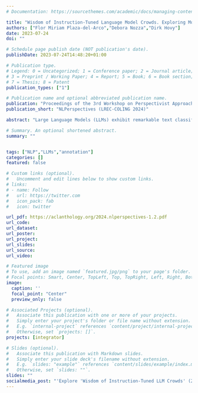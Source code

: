 ```yaml
---
# Documentation: https://sourcethemes.com/academic/docs/managing-content/

title: "Wisdom of Instruction-Tuned Language Model Crowds. Exploring Model Label Variation"
authors: ["Flor Miriam Plaza-del-Arco","Debora Nozza","Dirk Hovy"]
date: 2023-07-24
doi: ""

# Schedule page publish date (NOT publication's date).
publishDate: 2023-07-24T14:48:20+01:00

# Publication type.
# Legend: 0 = Uncategorized; 1 = Conference paper; 2 = Journal article;
# 3 = Preprint / Working Paper; 4 = Report; 5 = Book; 6 = Book section;
# 7 = Thesis; 8 = Patent
publication_types: ["1"]

# Publication name and optional abbreviated publication name.
publication: "Proceedings of the 3rd Workshop on Perspectivist Approaches to NLP (NLPerspectives) @ LREC-COLING 2024"
publication_short: "NLPerspectives (LREC-COLING 2024)"

abstract: "Large Language Models (LLMs) exhibit remarkable text classification capabilities, excelling in zero- and few-shot learning (ZSL and FSL) scenarios. However, since they are trained on different datasets, performance varies widely across tasks between those models. Recent studies emphasize the importance of considering human label variation in data annotation. However, how this human label variation also applies to LLMs remains unexplored. Given this likely model specialization, we ask: Do aggregate LLM labels improve over individual models (as for human annotators)? We evaluate four recent instruction-tuned LLMs as annotators on five subjective tasks across four languages. We use ZSL and FSL setups and label aggregation from human annotation. Aggregations are indeed substantially better than any individual model, benefiting from specialization in diverse tasks or languages. Surprisingly, FSL does not surpass ZSL, as it depends on the quality of the selected examples. However, there seems to be no good information-theoretical strategy to select those. We find that no LLM method rivals even simple supervised models. We also discuss the tradeoffs in accuracy, cost, and moral/ethical considerations between LLM and human annotation."

# Summary. An optional shortened abstract.
summary: ""


tags: ["NLP","LLMs","annotation"]
categories: []
featured: false

# Custom links (optional).
#   Uncomment and edit lines below to show custom links.
# links:
# - name: Follow
#   url: https://twitter.com
#   icon_pack: fab
#   icon: twitter

url_pdf: https://aclanthology.org/2024.nlperspectives-1.2.pdf
url_code:
url_dataset:
url_poster:
url_project:
url_slides:
url_source:
url_video:

# Featured image
# To use, add an image named `featured.jpg/png` to your page's folder.
# Focal points: Smart, Center, TopLeft, Top, TopRight, Left, Right, BottomLeft, Bottom, BottomRight.
image:
  caption: ''
  focal_point: "Center"
  preview_only: false

# Associated Projects (optional).
#   Associate this publication with one or more of your projects.
#   Simply enter your project's folder or file name without extension.
#   E.g. `internal-project` references `content/project/internal-project/index.md`.
#   Otherwise, set `projects: []`.
projects: [integrator]

# Slides (optional).
#   Associate this publication with Markdown slides.
#   Simply enter your slide deck's filename without extension.
#   E.g. `slides: "example"` references `content/slides/example/index.md`.
#   Otherwise, set `slides: ""`.
slides: ""
socialmedia_post: "'Explore 'Wisdom of Instruction-Tuned LLM Crowds' (2023)â reveals LLMs labels outperform single models in tasks & languages. But few-shot can't top zero-shot. Supervised models rule."
---
```

